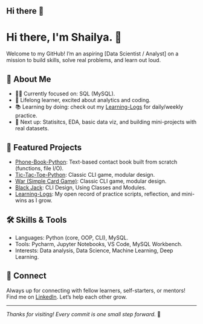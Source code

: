 ## Hi there 👋

<!-- Greeting and intro -->
# Hi there, I'm Shailya. 👋

Welcome to my GitHub! I’m an aspiring [Data Scientist / Analyst] on a mission to build skills, solve real problems, and learn out loud.

<!-- Quick facts/about me -->
## 📝 About Me
- 👨‍💻 Currently focused on: SQL (MySQL).
- 🚀 Lifelong learner, excited about analytics and coding.
- 📚 Learning by doing: check out my [Learning-Logs](https://github.com/Shailya777/Learning-Logs) for daily/weekly practice.
- 🌱 Next up: Statisitcs, EDA, basic data viz, and building mini-projects with real datasets.

<!-- Highlight best repos/projects -->
## 🌟 Featured Projects
- [Phone-Book-Python](https://github.com/Shailya777/Phone-Book-Python-.git): Text-based contact book built from scratch (functions, file I/O).  
- [Tic-Tac-Toe-Python](https://github.com/Shailya777/Tic-Tac-Toe-Python-.git): Classic CLI game, modular design.
- [War (Simple Card Game)](https://github.com/Shailya777/War-Card-Game-Python.git): Classic CLI game, modular design.
- [Black Jack](https://github.com/Shailya777/Black-jack-Python.git): CLI Design, Using Classes and Modules.
- [Learning-Logs](https://github.com/Shailya777/Learning-Logs): My open record of practice scripts, reflection, and mini-wins as I grow.

<!-- Skills summary -->
## 🛠️ Skills & Tools
- Languages: Python (core, OOP, CLI), MySQL.
- Tools: Pycharm, Jupyter Notebooks, VS Code, MySQL Workbench.
- Interests: Data analysis, Data Science, Machine Learning, Deep Learning.

<!-- Quick contact or connection -->
## 🤝 Connect
Always up for connecting with fellow learners, self-starters, or mentors!  
Find me on [LinkedIn](https://www.linkedin.com/in/shailya-gandhi-b395a953/). Let’s help each other grow.

---

*Thanks for visiting! Every commit is one small step forward.* 🚀

